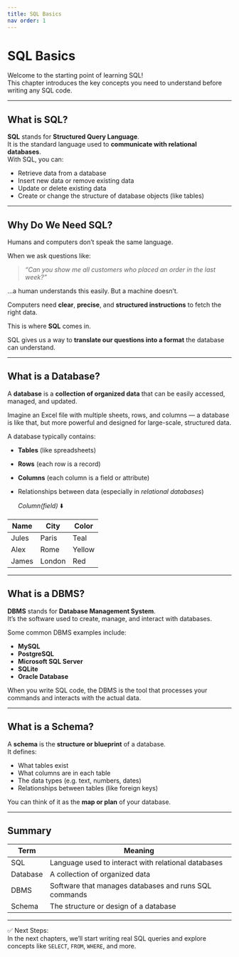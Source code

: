 ```yaml
---
title: SQL Basics
nav order: 1
---
```


# SQL Basics

Welcome to the starting point of learning SQL!  
This chapter introduces the key concepts you need to understand before writing any SQL code.

---

## What is SQL?

**SQL** stands for **Structured Query Language**.  
It is the standard language used to **communicate with relational databases**.  
With SQL, you can:

- Retrieve data from a database
- Insert new data or remove existing data
- Update or delete existing data
- Create or change the structure of database objects (like tables)

---

## Why Do We Need SQL?

Humans and computers don’t speak the same language.

When we ask questions like:

> _“Can you show me all customers who placed an order in the last week?”_

...a human understands this easily. But a machine doesn’t.

Computers need **clear**, **precise**, and **structured instructions** to fetch the right data.

This is where **SQL** comes in.

SQL gives us a way to **translate our questions into a format** the database can understand.

---

## What is a Database?

A **database** is a **collection of organized data** that can be easily accessed, managed, and updated.

Imagine an Excel file with multiple sheets, rows, and columns — a database is like that, but more powerful and designed for large-scale, structured data.

A database typically contains:

- **Tables** (like spreadsheets)
- **Rows** (each row is a record)
- **Columns** (each column is a field or attribute)
- Relationships between data (especially in *relational databases*)
  
  *Column(field)*
  ⬇️
  
| Name | City | Color |
|------|------|-------|
| Jules | Paris | Teal |
| Alex | Rome | Yellow |
| James | London | Red |    ⬅️ *Row (record)*

---

## What is a DBMS?

**DBMS** stands for **Database Management System**.  
It’s the software used to create, manage, and interact with databases.

Some common DBMS examples include:

- **MySQL**
- **PostgreSQL**
- **Microsoft SQL Server**
- **SQLite**
- **Oracle Database**

When you write SQL code, the DBMS is the tool that processes your commands and interacts with the actual data.

---

## What is a Schema?

A **schema** is the **structure or blueprint** of a database.  
It defines:

- What tables exist
- What columns are in each table
- The data types (e.g. text, numbers, dates)
- Relationships between tables (like foreign keys)

You can think of it as the **map or plan** of your database.

---

## Summary

| Term | Meaning |
|------|---------|
| SQL | Language used to interact with relational databases |
| Database | A collection of organized data |
| DBMS | Software that manages databases and runs SQL commands |
| Schema | The structure or design of a database |

---

✅ Next Steps:  
In the next chapters, we’ll start writing real SQL queries and explore concepts like `SELECT`, `FROM`, `WHERE`, and more.